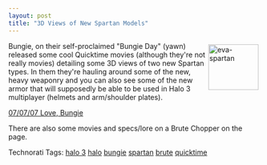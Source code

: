 ```yaml
---
layout: post
title: "3D Views of New Spartan Models"
---
```


<p> <img align="right" style="margin: 5px;" src="http://farm2.static.flickr.com/1173/750228278_87022554ff_t.jpg" width="100" height="91" alt="eva-spartan" />  Bungie, on their self-proclaimed "Bungie Day" (yawn) released some cool Quicktime movies (although they're not really movies) detailing some 3D views of two new Spartan types.  In them they're hauling around some of the new, heavy weaponry and you can also see some of the new armor that will supposedly be able to be used in Halo 3 multiplayer (helmets and arm/shoulder plates).  </p>
<p><a href="http://www.bungie.net/News/content.aspx?type=topnews&amp;link=lovebungie" target="_blank">07/07/07 Love, Bungie</a></p>
<p>There are also some movies and specs/lore on a Brute Chopper on the page.</p>
<p class="tags" id="0767317B-992E-4b12-91E0-4F059A8CECA8:3925d445-26e7-455d-b482-b584a3a30456" contenteditable="false">Technorati Tags: <a href="http://technorati.com/tags/halo%203" target="_blank" rel="tag">halo 3</a> <a href="http://technorati.com/tags/halo" target="_blank" rel="tag">halo</a> <a href="http://technorati.com/tags/bungie" target="_blank" rel="tag">bungie</a> <a href="http://technorati.com/tags/spartan" target="_blank" rel="tag">spartan</a> <a href="http://technorati.com/tags/brute" target="_blank" rel="tag">brute</a> <a href="http://technorati.com/tags/quicktime" target="_blank" rel="tag">quicktime</a></p>
 
